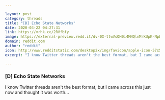 ```yaml
---

layout: post
category: threads
title: "[D] Echo State Networks"
date: 2020-04-22 04:27:31
link: https://vrhk.co/2RVfbfy
image: https://external-preview.redd.it/dv-0X-ttwVsQH0i4MNQlnMrKUpK-NpbT5TslJEbQ_jI.jpg?width=140&height=73.2984293194&auto=webp&crop=140:73.2984293194,smart&s=59750df6329e8289ca49a0bf25a032801ee686cd
domain: reddit.com
author: "reddit"
icon: http://www.redditstatic.com/desktop2x/img/favicon/apple-icon-57x57.png
excerpt: "I know Twitter threads aren't the best format, but I came across this just now and thought it was worth..."

---
```


### [D] Echo State Networks

I know Twitter threads aren't the best format, but I came across this just now and thought it was worth...